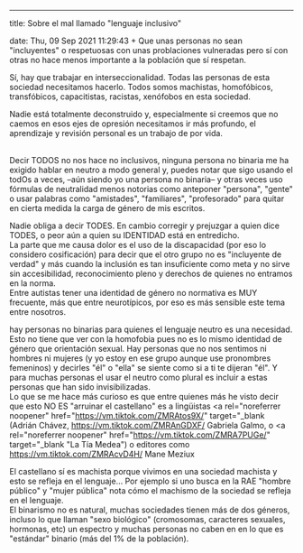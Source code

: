 ---

title: Sobre el mal llamado "lenguaje inclusivo"

date: Thu, 09 Sep 2021 11:29:43 +
Que unas personas no sean "incluyentes" o respetuosas con unas problaciones vulneradas pero sí con otras no hace menos importante a la población que sí respetan. 

Sí, hay que trabajar en interseccionalidad. Todas las personas de esta sociedad necesitamos hacerlo. Todos somos machistas, homofóbicos, transfóbicos, capacitistas, racistas, xenófobos en esta sociedad.

Nadie está totalmente deconstruido y, especialmente si creemos que no caemos en esos ejes de opresión necesitamos ir más profundo, el aprendizaje y revisión personal es un trabajo de por vida.

<br>Decir TODOS no nos hace no inclusivos, ninguna persona no binaria me ha exigido hablar en neutro a modo general y, puedes notar que sigo usando el todOs a veces, –aún siendo yo una persona no binaria– y otras veces uso fórmulas de neutralidad menos notorias como anteponer "persona", "gente" o usar palabras como "amistades", "familiares", "profesorado" para quitar en cierta medida la carga de género de mis escritos.<br>

Nadie obliga a decir TODES. En cambio corregir y prejuzgar a quien dice TODES, o peor aún a quien su IDENTIDAD está en entredicho.<br>La parte que me causa dolor es el uso de la discapacidad (por eso lo considero cosificación) para decir que el otro grupo no es "incluyente de verdad" y más cuando la inclusión es tan insuficiente como meta y no sirve sin accesibilidad, reconocimiento pleno y derechos de quienes no entramos en la norma.<br>Entre autistas tener una identidad de género no normativa es MUY frecuente, más que entre neurotípicos, por eso es más sensible este tema entre nosotros.

 hay personas no binarias para quienes el lenguaje neutro es una necesidad. Esto no tiene que ver con la homofobia pues no es lo mismo identidad de género que orientación sexual. Hay personas que no nos sentimos ni hombres ni mujeres (y yo estoy en ese grupo aunque use pronombres femeninos) y decirles "él" o "ella" se siente como si a ti te dijeran "él". Y para muchas personas el usar el neutro como plural es incluir a estas personas que han sido invisibilizadas.<br />Lo que se me hace más curioso es que entre quienes más he visto decir que esto NO ES "arruinar el castellano" es a lingüistas <a rel="noreferrer noopener" href="https://vm.tiktok.com/ZMRAtos9X/" target="_blank (Adrián Chávez, https://vm.tiktok.com/ZMRAnGDXF/ Gabriela Galmo, o <a rel="noreferrer noopener" href="https://vm.tiktok.com/ZMRA7PUGe/" target="_blank "La Tía Medea") o editores como https://vm.tiktok.com/ZMRAcvD4H/ Mane Meziux

El castellano sí es machista porque vivimos en una sociedad machista y esto se refleja en el lenguaje… Por ejemplo si uno busca en la RAE "hombre público" y "mujer pública" nota cómo el machismo de la sociedad se refleja en el lenguaje.<br />El binarismo no es natural, muchas sociedades tienen más de dos géneros, incluso lo que llaman "sexo biológico" (cromosomas, caracteres sexuales, hormonas, etc) un espectro y muchas personas no caben en en lo que es "estándar" binario (más del 1% de la población).

